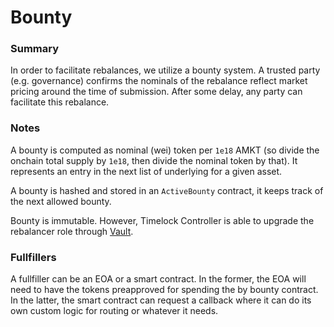 # Bounty

### Summary

In order to facilitate rebalances, we utilize a bounty system. A trusted party (e.g. governance) confirms the nominals of the rebalance reflect market pricing around the time of submission. After some delay, any party can facilitate this rebalance.

### Notes

A bounty is computed as nominal (wei) token per `1e18` AMKT (so divide the onchain total supply by `1e18`, then divide the nominal token by that). It represents an entry in the next list of underlying for a given asset.

A bounty is hashed and stored in an `ActiveBounty` contract, it keeps track of the next allowed bounty.

Bounty is immutable. However, Timelock Controller is able to upgrade the rebalancer role through [Vault](./contracts/vault.md).

### Fullfillers

A fullfiller can be an EOA or a smart contract. In the former, the EOA will need to have the tokens preapproved for spending the by bounty contract. In the latter, the smart contract can request a callback where it can do its own custom logic for routing or whatever it needs.
